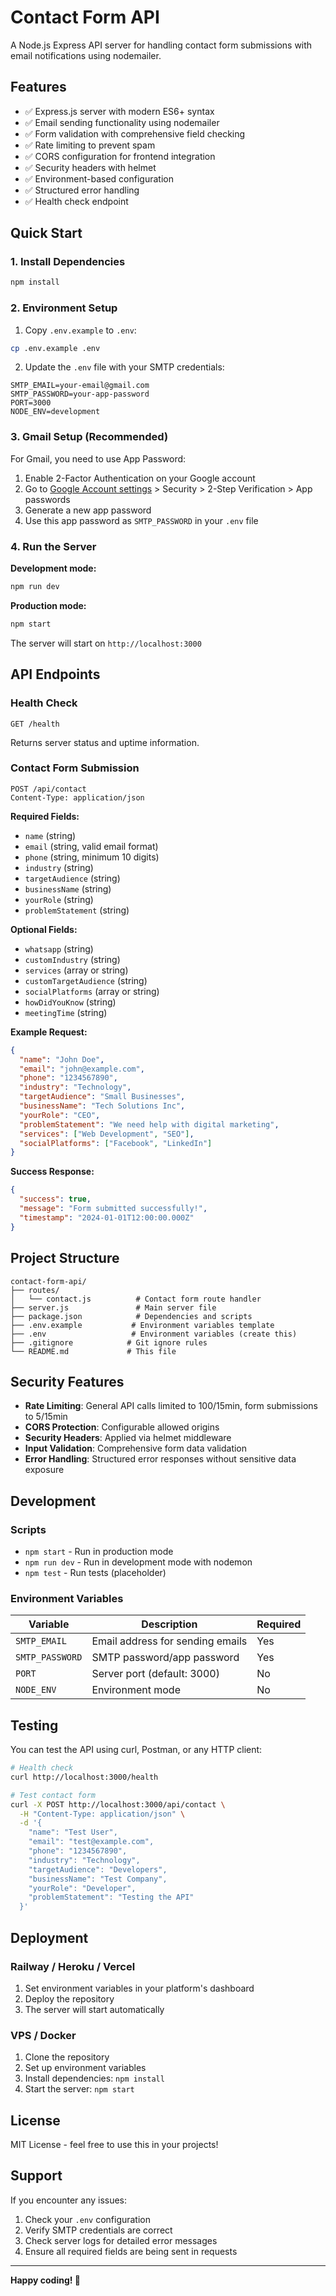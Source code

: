 # Contact Form API

A Node.js Express API server for handling contact form submissions with email notifications using nodemailer.

## Features

- ✅ Express.js server with modern ES6+ syntax
- ✅ Email sending functionality using nodemailer
- ✅ Form validation with comprehensive field checking
- ✅ Rate limiting to prevent spam
- ✅ CORS configuration for frontend integration
- ✅ Security headers with helmet
- ✅ Environment-based configuration
- ✅ Structured error handling
- ✅ Health check endpoint

## Quick Start

### 1. Install Dependencies

```bash
npm install
```

### 2. Environment Setup

1. Copy `.env.example` to `.env`:
```bash
cp .env.example .env
```

2. Update the `.env` file with your SMTP credentials:
```env
SMTP_EMAIL=your-email@gmail.com
SMTP_PASSWORD=your-app-password
PORT=3000
NODE_ENV=development
```

### 3. Gmail Setup (Recommended)

For Gmail, you need to use App Password:
1. Enable 2-Factor Authentication on your Google account
2. Go to [Google Account settings](https://myaccount.google.com/) > Security > 2-Step Verification > App passwords
3. Generate a new app password
4. Use this app password as `SMTP_PASSWORD` in your `.env` file

### 4. Run the Server

**Development mode:**
```bash
npm run dev
```

**Production mode:**
```bash
npm start
```

The server will start on `http://localhost:3000`

## API Endpoints

### Health Check
```
GET /health
```
Returns server status and uptime information.

### Contact Form Submission
```
POST /api/contact
Content-Type: application/json
```

**Required Fields:**
- `name` (string)
- `email` (string, valid email format)
- `phone` (string, minimum 10 digits)
- `industry` (string)
- `targetAudience` (string)
- `businessName` (string)
- `yourRole` (string)
- `problemStatement` (string)

**Optional Fields:**
- `whatsapp` (string)
- `customIndustry` (string)
- `services` (array or string)
- `customTargetAudience` (string)
- `socialPlatforms` (array or string)
- `howDidYouKnow` (string)
- `meetingTime` (string)

**Example Request:**
```json
{
  "name": "John Doe",
  "email": "john@example.com",
  "phone": "1234567890",
  "industry": "Technology",
  "targetAudience": "Small Businesses",
  "businessName": "Tech Solutions Inc",
  "yourRole": "CEO",
  "problemStatement": "We need help with digital marketing",
  "services": ["Web Development", "SEO"],
  "socialPlatforms": ["Facebook", "LinkedIn"]
}
```

**Success Response:**
```json
{
  "success": true,
  "message": "Form submitted successfully!",
  "timestamp": "2024-01-01T12:00:00.000Z"
}
```

## Project Structure

```
contact-form-api/
├── routes/
│   └── contact.js          # Contact form route handler
├── server.js               # Main server file
├── package.json            # Dependencies and scripts
├── .env.example           # Environment variables template
├── .env                   # Environment variables (create this)
├── .gitignore            # Git ignore rules
└── README.md             # This file
```

## Security Features

- **Rate Limiting**: General API calls limited to 100/15min, form submissions to 5/15min
- **CORS Protection**: Configurable allowed origins
- **Security Headers**: Applied via helmet middleware
- **Input Validation**: Comprehensive form data validation
- **Error Handling**: Structured error responses without sensitive data exposure

## Development

### Scripts

- `npm start` - Run in production mode
- `npm run dev` - Run in development mode with nodemon
- `npm test` - Run tests (placeholder)

### Environment Variables

| Variable | Description | Required |
|----------|-------------|----------|
| `SMTP_EMAIL` | Email address for sending emails | Yes |
| `SMTP_PASSWORD` | SMTP password/app password | Yes |
| `PORT` | Server port (default: 3000) | No |
| `NODE_ENV` | Environment mode | No |

## Testing

You can test the API using curl, Postman, or any HTTP client:

```bash
# Health check
curl http://localhost:3000/health

# Test contact form
curl -X POST http://localhost:3000/api/contact \
  -H "Content-Type: application/json" \
  -d '{
    "name": "Test User",
    "email": "test@example.com",
    "phone": "1234567890",
    "industry": "Technology",
    "targetAudience": "Developers",
    "businessName": "Test Company",
    "yourRole": "Developer",
    "problemStatement": "Testing the API"
  }'
```

## Deployment

### Railway / Heroku / Vercel
1. Set environment variables in your platform's dashboard
2. Deploy the repository
3. The server will start automatically

### VPS / Docker
1. Clone the repository
2. Set up environment variables
3. Install dependencies: `npm install`
4. Start the server: `npm start`

## License

MIT License - feel free to use this in your projects!

## Support

If you encounter any issues:
1. Check your `.env` configuration
2. Verify SMTP credentials are correct
3. Check server logs for detailed error messages
4. Ensure all required fields are being sent in requests

---

**Happy coding! 🚀**
